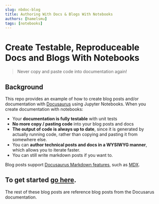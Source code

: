 ```yaml
---
slug: nbdoc-blog
title: Authoring With Docs & Blogs With Notebooks
authors: [hamelsmu]
tags: [notebooks]
---
```


# Create Testable, Reproduceable Docs and Blogs With Notebooks

> Never copy and paste code into documentation again!

<a id="markdown-background" name="background"></a>

## Background

This repo provides an example of how to create blog posts and/or documentation with [Docusaurus](https://docusaurus.io/) using Jupyter Notebooks.  When you create documentation with notebooks:

- Your **documentation is fully testable** with unit tests
- **No more copy / pasting code** into your blog posts and docs
- **The output of code is always up to date**, since it is generated by actually running  code, rather than copying and pasting it from somewhere else.
- You can **author technical posts and docs in a WYSIWYG manner**, which allows you to iterate faster.
- You can still write markdown posts if you want to.

Blog posts support [Docusaurus Markdown features](https://docusaurus.io/docs/markdown-features), such as [MDX](https://mdxjs.com/).


## To get started [go here](/docs/nb).

The rest of these blog posts are reference blog posts from the Docusarus documentation.